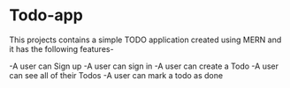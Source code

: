 # Todo-app


This projects contains a simple TODO application created using MERN and it has the following features-

-A user can Sign up
-A user can sign in
-A user can create a Todo
-A user can see all of their Todos
-A user can mark a todo as done
